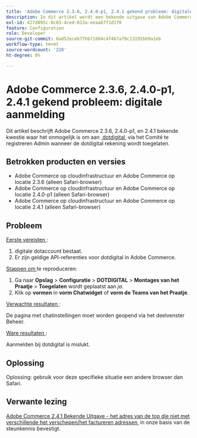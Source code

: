 ```yaml
---
title: 'Adobe Commerce 2.3.6, 2.4.0-p1, 2.4.1 gekend probleem: digitale aanmelding'
description: In dit artikel wordt een bekende uitgave van Adobe Commerce 2.3.6, 2.4.0-p1 en 2.4.1 beschreven, waarbij u zich niet via het deelvenster Beheer kunt aanmelden bij [dotdigital] (https://dotdigital.com/) wanneer de digitale account is ingeschakeld.
exl-id: 427d895c-8c03-4ced-813a-eeaa67f1d1f0
feature: Configuration
role: Developer
source-git-commit: 0ad52eceb776b71604c4f467a70c13191bb9a1eb
workflow-type: tm+mt
source-wordcount: '228'
ht-degree: 0%

---
```


# Adobe Commerce 2.3.6, 2.4.0-p1, 2.4.1 gekend probleem: digitale aanmelding

Dit artikel beschrijft Adobe Commerce 2.3.6, 2.4.0-p1, en 2.4.1 bekende kwestie waar het onmogelijk is om aan [&#x200B; dotdigital &#x200B;](https://dotdigital.com/) via het Comité te registreren Admin wanneer de dotdigital rekening wordt toegelaten.

## Betrokken producten en versies

* Adobe Commerce op cloudinfrastructuur en Adobe Commerce op locatie 2.3.6 (alleen Safari-browser)
* Adobe Commerce op cloudinfrastructuur en Adobe Commerce op locatie 2.4.0-p1 (alleen Safari-browser)
* Adobe Commerce op cloudinfrastructuur en Adobe Commerce op locatie 2.4.1 (alleen Safari-browser)

## Probleem

<u> Eerste vereisten </u>:

1. digitale dotaccount bestaat.
1. Er zijn geldige API-referenties voor dotdigital in Adobe Commerce.

<u> Stappen om </u> te reproduceren:

1. Ga naar **Opslag** > **Configuratie** > **DOTDIGITAL** > **Montages van het Praatje** > **Toegelaten** wordt geplaatst aan *ja.*
1. Klik op **vormen** in **vorm Chatwidget** of **vorm de Teams van het Praatje**.

<u> Verwachte resultaten </u>:

De pagina met chatinstellingen moet worden geopend via het deelvenster Beheer.

<u> Ware resultaten </u>:

Aanmelden bij dotdigital is mislukt.

## Oplossing

Oplossing: gebruik voor deze specifieke situatie een andere browser dan Safari.

## Verwante lezing

[&#x200B; Adobe Commerce 2.4.1 Bekende Uitgave - het adres van de top die niet met verschillende het verschepen/het factureren adressen &#x200B;](/help/troubleshooting/miscellaneous/magento-2-4-1-vertex-address-validation-message-post-address-update.md) in onze basis van de steunkennis bevestigt.
